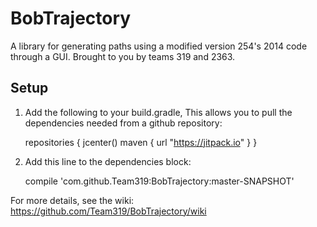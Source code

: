 # BobTrajectory
A library for generating paths using a modified version 254's 2014 code through a GUI.  Brought to you by teams 319 and 2363.

## Setup
1. Add the following to your build.gradle, This allows you to pull the dependencies needed from a github repository:

   repositories {
      jcenter()
      maven { url "https://jitpack.io" }
   }
   
2. Add this line to the dependencies block:

    compile 'com.github.Team319:BobTrajectory:master-SNAPSHOT'


For more details, see the wiki: https://github.com/Team319/BobTrajectory/wiki
